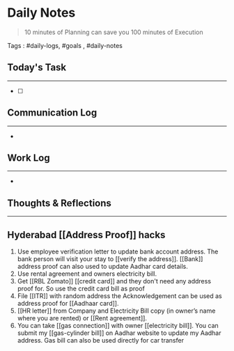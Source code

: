 # Daily Notes

> 10 minutes of Planning can save you 100 minutes of Execution

Tags : #daily-logs, #goals , #daily-notes

## Today's Task
---
- [ ] 

## Communication Log
---
- 

## Work Log
---
- 

## Thoughts & Reflections
---

## Hyderabad [[Address Proof]] hacks
1. Use employee verification letter to update bank account address. The bank person will visit your stay to [[verify the address]]. [[Bank]] address proof can also used to update Aadhar card details.
2. Use rental agreement and owners electricity bill.
3. Get [[RBL Zomato]] [[credit card]] and they don't need any address proof for. So use the credit card bill as proof
4. File [[ITR]] with random address the Acknowledgement can be used as address proof for [[Aadhaar card]].
6. [[HR letter]] from Company and Electricity Bill copy (in owner’s name where you are rented) or [[Rent agreement]].
7. You can take [[gas connection]] with owner [[electricity bill]]. You can submit my [[gas-cylinder bill]] on Aadhar website to update my Aadhar address. Gas bill can also be used directly for car transfer
